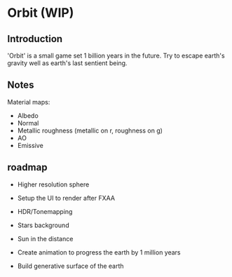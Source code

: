# Orbit (WIP)

## Introduction

'Orbit' is a small game set 1 billion years in the future. Try to escape earth's gravity well as earth's last sentient being.

## Notes

Material maps:
- Albedo
- Normal
- Metallic roughness (metallic on r, roughness on g)
- AO
- Emissive

## roadmap 

- Higher resolution sphere
- Setup the UI to render after FXAA
- HDR/Tonemapping
- Stars background
- Sun in the distance

- Create animation to progress the earth by 1 million years

- Build generative surface of the earth